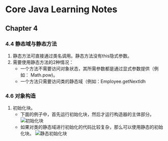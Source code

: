 # Core Java Learning Notes

## Chapter 4

### 4.4 静态域与静态方法
1. 静态方法可直接通过类名调用。静态方法没有this隐式参数。
2. 需要使用静态方法的2种情况：
    - 一个方法不需要访问对象状态，其所需参数都是通过显式参数提供（例如： Math.pow)。
    - 一个方法只需要访问类的静态域（例如：Employee.getNextldh

### 4.6 对象构造
1. 初始化块。
    - 下面的例子中，首先运行初始化块，然后才运行构造器的主体部分。
    ![初始化块](https://ws1.sinaimg.cn/large/e2989da6ly1fsvd6eu1uqj20840btwfd.jpg)
    - 如果对类的静态域进行初始化的代码比较复杂，那么可以使用静态的初始化块。
    ![静态初始化块](https://ws1.sinaimg.cn/large/e2989da6ly1fsvd8dns0aj20cg0bp75r.jpg)